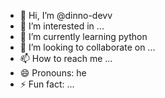 - 👋 Hi, I’m @dinno-devv
- 👀 I’m interested in ...
- 🌱 I’m currently learning python
- 💞️ I’m looking to collaborate on ...
- 📫 How to reach me ...
- 😄 Pronouns: he
- ⚡ Fun fact: ...

<!---
dinno-devv/dinno-devv is a ✨ special ✨ repository because its `README.md` (this file) appears on your GitHub profile.
You can click the Preview link to take a look at your changes.
--->
